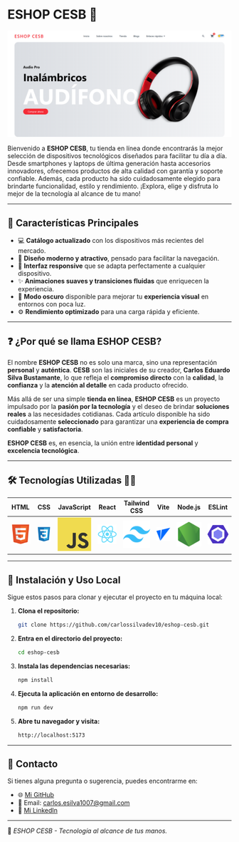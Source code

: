 # ESHOP CESB 🚀

[![ESHOP CESB](./src/assets/image-preview.png)](https://eshop-cesb.netlify.app/)

Bienvenido a **ESHOP CESB**, tu tienda en línea donde encontrarás la mejor selección de dispositivos tecnológicos diseñados para facilitar tu día a día. Desde smartphones y laptops de última generación hasta accesorios innovadores, ofrecemos productos de alta calidad con garantía y soporte confiable. Además, cada producto ha sido cuidadosamente elegido para brindarte funcionalidad, estilo y rendimiento. ¡Explora, elige y disfruta lo mejor de la tecnología al alcance de tu mano!

---

## 🌟 Características Principales

- 💻 **Catálogo actualizado** con los dispositivos más recientes del mercado.
- 🎨 **Diseño moderno y atractivo**, pensado para facilitar la navegación.
- 📱 **Interfaz responsive** que se adapta perfectamente a cualquier dispositivo.
- ✨ **Animaciones suaves y transiciones fluidas** que enriquecen la experiencia.
- 🌙 **Modo oscuro** disponible para mejorar tu **experiencia visual** en entornos con poca luz.
- ⚙️ **Rendimiento optimizado** para una carga rápida y eficiente.

---

## ❓ ¿Por qué se llama ESHOP CESB?

El nombre **ESHOP CESB** no es solo una marca, sino una representación **personal** y **auténtica**. **CESB** son las iniciales de su creador, **Carlos Eduardo Silva Bustamante**, lo que refleja el **compromiso directo** con la **calidad**, la **confianza** y la **atención al detalle** en cada producto ofrecido.

Más allá de ser una simple **tienda en línea**, **ESHOP CESB** es un proyecto impulsado por la **pasión por la tecnología** y el deseo de brindar **soluciones reales** a las necesidades cotidianas. Cada artículo disponible ha sido cuidadosamente **seleccionado** para garantizar una **experiencia de compra confiable** y **satisfactoria**.

**ESHOP CESB** es, en esencia, la unión entre **identidad personal** y **excelencia tecnológica**.

---

## 🛠️ Tecnologías Utilizadas 👨‍💻

| HTML | CSS | JavaScript | React | Tailwind CSS | Vite | Node.js | ESLint |
|------|-----|------------|-------|--------------|------|---------|--------|
| ![HTML](https://raw.githubusercontent.com/devicons/devicon/master/icons/html5/html5-original.svg) | ![CSS](https://raw.githubusercontent.com/devicons/devicon/master/icons/css3/css3-original.svg) | ![JavaScript](https://raw.githubusercontent.com/devicons/devicon/master/icons/javascript/javascript-original.svg) | ![React](https://raw.githubusercontent.com/devicons/devicon/master/icons/react/react-original.svg) | ![TailwindCSS](https://raw.githubusercontent.com/devicons/devicon/master/icons/tailwindcss/tailwindcss-original.svg) | ![Vite](https://raw.githubusercontent.com/devicons/devicon/master/icons/vite/vite-original.svg) | ![Node.js](https://raw.githubusercontent.com/devicons/devicon/master/icons/nodejs/nodejs-original.svg) | ![ESLint](https://raw.githubusercontent.com/devicons/devicon/master/icons/eslint/eslint-original.svg) |

---

## 🚀 Instalación y Uso Local

Sigue estos pasos para clonar y ejecutar el proyecto en tu máquina local:

1. **Clona el repositorio:**

   ```bash
   git clone https://github.com/carlossilvadev10/eshop-cesb.git
   ```

2. **Entra en el directorio del proyecto:**

   ```bash
   cd eshop-cesb
   ```

3. **Instala las dependencias necesarias:**

   ```bash
   npm install
   ```

4. **Ejecuta la aplicación en entorno de desarrollo:**

   ```bash
   npm run dev
   ```

5. **Abre tu navegador y visita:**

   ```bash
   http://localhost:5173
   ```

---

## 📩 Contacto

Si tienes alguna pregunta o sugerencia, puedes encontrarme en:

- 🌐 [Mi GitHub](https://github.com/carlossilvadev10)
- 📧 Email: [carlos.esilva1007@gmail.com](mailto:carlos.esilva1007@gmail.com)
- 💼 [Mi LinkedIn](https://www.linkedin.com/in/carlos-eduardo-silva-bustamante-b6084528b?utm_source=share&utm_campaign=share_via&utm_content=profile&utm_medium=android_app)

---

📌 *ESHOP CESB - Tecnología al alcance de tus manos.*